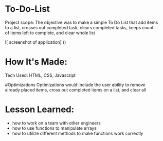 # To-Do-List
Project scope: The objective was to make a simple To Do List that add items to a list, crosses out completed task, clears completed tasks, keeps count of items left to complete, and clear whole list

![ screenshot of application] ()

# How It's Made: 
Tech Used: HTML, CSS, Javascript 

#Optimizations 
Optimizations would include the user ability to remove already placed items, cross out completed items on a list, and clear all

# Lesson Learned: 
* how to work on a team with other engineers 
* how to use functions to manipulate arrays 
* how to utilize different methods to make functions work correctly 
